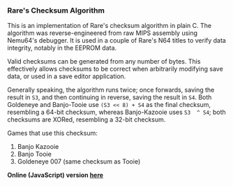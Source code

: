 ### Rare's Checksum Algorithm
This is an implementation of Rare's checksum algorithm in plain C. The algorithm was reverse-engineered from raw MIPS assembly using Nemu64's debugger. It is used in a couple of Rare's N64 titles to verify data integrity, notably in the EEPROM data. 

Valid checksums can be generated from any number of bytes. This effectively allows checksums to be correct when arbitrarily modifying save data, or used in a save editor application.

Generally speaking, the algorithm runs twice; once forwards, saving the result in `S3`, and then continuing in reverse, saving the result in `S4`. Both Goldeneye and Banjo-Tooie use `(S3 << 8) + S4` as the final checksum, resembling a 64-bit checksum, whereas Banjo-Kazooie uses `S3  ^ S4`; both checksums are XORed, resembling a 32-bit checksum.


Games that use this checksum:
  1. Banjo Kazooie
  2. Banjo Tooie
  3. Goldeneye 007 (same checksum as Tooie)

**Online (JavaScript) version [here](http://jsbin.com/bicare/quiet)**
